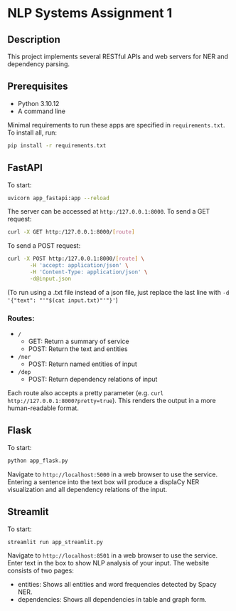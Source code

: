 # NLP Systems Assignment 1

## Description
This project implements several RESTful APIs and web servers for NER and dependency parsing.

## Prerequisites
- Python 3.10.12
- A command line

Minimal requirements to run these apps are specified in `requirements.txt`. To install all, run:
```bash
pip install -r requirements.txt
```

## FastAPI
To start:
```bash
uvicorn app_fastapi:app --reload
```
The server can be accessed at `http:/127.0.0.1:8000`. To send a GET request:

```bash
curl -X GET http:/127.0.0.1:8000/[route]
```

To send a POST request:


```bash
curl -X POST http:/127.0.0.1:8000/[route] \
       -H 'accept: application/json' \
       -H 'Content-Type: application/json' \
       -d@input.json 
```

(To run using a .txt file instead of a json file, just replace the last line with `-d '{"text": "'"$(cat input.txt)"'"}'`)

### Routes:

- `/` 
  - GET: Return a summary of service
  - POST: Return the text and entities
- `/ner`
  - POST: Return named entities of input
- `/dep`
  - POST: Return dependency relations of input

Each route also accepts a pretty parameter (e.g. `curl http://127.0.0.1:8000?pretty=true`). This renders the output in a more human-readable format.


## Flask
To start:
```bash
python app_flask.py
```

Navigate to `http://localhost:5000` in a web browser to use the service. Entering a sentence into the text box will produce a displaCy NER visualization and all dependency relations of the input.

## Streamlit
To start:
```bash
streamlit run app_streamlit.py
```
Navigate to `http://localhost:8501` in a web browser to use the service. Enter text in the box to show NLP analysis of your input. The website consists of two pages:

- entities: Shows all entities and word frequencies detected by Spacy NER.
- dependencies: Shows all dependencies in table and graph form.